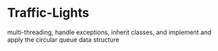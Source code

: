 # Traffic-Lights
multi-threading, handle exceptions, inherit classes, and implement and apply the circular queue data structure
